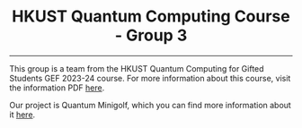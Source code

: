 <h1 align="center">HKUST Quantum Computing Course - Group 3</h1>

***

This group is a team from the HKUST Quantum Computing for Gifted Students GEF 2023-24 course. For more information about this course, visit the information PDF [here](https://www.edb.gov.hk/attachment/tc/curriculum-development/major-level-of-edu/gifted/GE-Fund/2022-07_en.pdf).

Our project is Quantum Minigolf, which you can find more information about it [here](https://github.com/QC2023-Group-3/QuantumMinigolf/).
